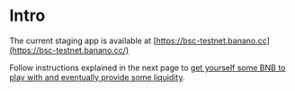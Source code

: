 # Intro

The current staging app is available at [https://bsc-testnet.banano.cc](https://bsc-testnet.banano.cc/)

Follow instructions explained in the next page to [get yourself some BNB to play with and eventually provide some liquidity](faucets-and-liquidity-pools.md).

